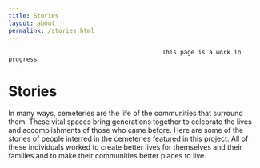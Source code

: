 ```yaml
---
title: Stories
layout: about
permalink: /stories.html
---
```


                                               This page is a work in progress
                                               
# Stories

In many ways, cemeteries are the life of the communities that surround them. These vital spaces bring generations together to celebrate the lives and accomplishments of those who came before. Here are some of the stories of people interred in the cemeteries featured in this project. All of these individuals  worked to create better lives for themselves and their families and to make their communities better places to live. 
